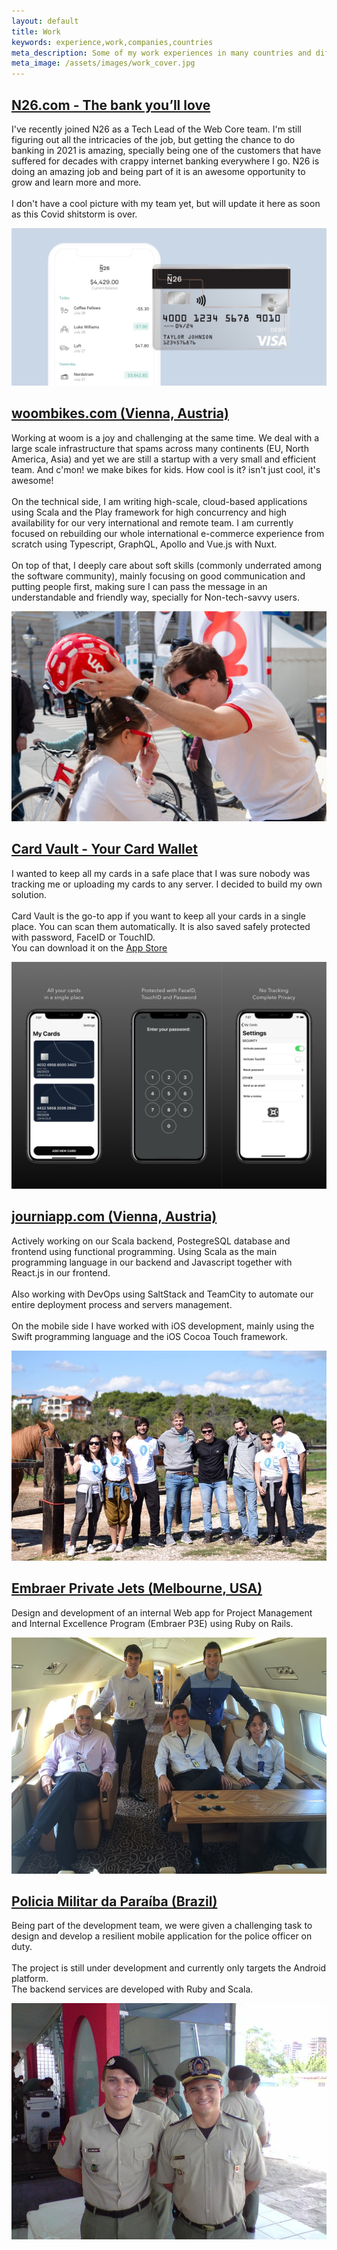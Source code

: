 ```yaml
---
layout: default
title: Work
keywords: experience,work,companies,countries
meta_description: Some of my work experiences in many countries and different companies.
meta_image: /assets/images/work_cover.jpg
---
```


<div class="work">

  <div class="job-item">
      <div>
          <h2><a href="https://n26.com">N26.com - The bank you’ll love</a></h2>
          <p>
              I've recently joined N26 as a Tech Lead of the Web Core team. I'm still figuring out all the intricacies of the job, but getting the chance to do banking in 2021 is amazing, specially being one of the customers that have suffered for decades with crappy internet banking everywhere I go. N26 is doing an amazing job and being part of it is an awesome opportunity to grow and learn more and more.
              <br/><br/>
              I don't have a cool picture with my team yet, but will update it here as soon as this Covid shitstorm is over.
          </p>
      </div>
      <img src="/assets/images/n26_app.jpg" 
        loading="lazy"
        alt="N26 iOS app with a credit card on the right-hand side of the phone"/>
  </div>

  <div class="job-item">
      <div>
          <h2><a href="https://woombikes.com">woombikes.com (Vienna, Austria)</a></h2>
          <p>
              Working at woom is a joy and challenging at the same time. We deal with a large scale infrastructure that spams across many continents (EU, North America, Asia) and yet we are still a startup with a very small and efficient team. And c'mon! we make bikes for kids. How cool is it? isn't just cool, it's awesome! 
              <br/><br/>
              On the technical side, I am writing high-scale, cloud-based applications using Scala and the Play framework for high concurrency and high availability for our very international and remote team. I am currently focused on rebuilding our whole international e-commerce experience from scratch using Typescript, GraphQL, Apollo and Vue.js with Nuxt.
              <br/><br/>
              On top of that, I deeply care about soft skills (commonly underrated among the software community), mainly focusing on good communication and putting people first, making sure I can pass the message in an understandable and friendly way, specially for Non-tech-savvy users.
          </p>
      </div>
      <img src="/assets/images/woombikes.jpg" 
        loading="lazy"
        alt="Bruno placing a helmet on a little lady ready for an adventure on her bike"/>
  </div>

  <div class="job-item">
      <div>
          <h2><a href="https://apps.apple.com/us/app/card-vault-lite/id1389892665">Card Vault - Your Card Wallet</a></h2>
          <p>
              I wanted to keep all my cards in a safe place that I was sure nobody was tracking me or uploading my cards to any server. I decided to build my own solution.<br/><br/>
              Card Vault is the go-to app if you want to keep all your cards in a single place. You can scan them automatically.
              It is also saved safely protected with password, FaceID or TouchID.<br/>
              You can download it on the <a href="https://apps.apple.com/us/app/card-vault-lite/id1389892665">App Store</a>
          </p>
      </div>
      <img src="/assets/images/card_vault.jpg" 
        loading="lazy"
        alt="Screenshots of the iOS app Card Vault"/>
  </div>

  <div class="job-item">
      <div>
          <h2><a href="https://journiapp.com/">journiapp.com (Vienna, Austria)</a></h2>
          <p>
              Actively working on our Scala backend, PostegreSQL database and frontend using functional programming. Using Scala as the main programming language in our backend and Javascript together with React.js in our frontend.
              <br/><br/>
              Also working with DevOps using SaltStack and TeamCity to automate our entire deployment process and servers management.
              <br/><br/>
              On the mobile side I have worked with iOS development, mainly using the Swift programming language and the iOS Cocoa Touch framework.
          </p>
      </div>
      <img src="/assets/images/journi.jpg" alt="Bruno with Journi team posing for a team picture in a hourse riding school during a team retreat in Croatia"/>
  </div>

  <div class="job-item">
      <div>
          <h2><a href="https://embraer.com/">Embraer Private Jets (Melbourne, USA)</a></h2>
          <p>
              Design and development of an internal Web app for Project Management and Internal Excellence Program (Embraer P3E) using Ruby on Rails.
          </p>
      </div>
      <img src="/assets/images/embraer.jpg" 
        loading="lazy"
        alt="Bruno inside a luxury aircraft with the Embraer team"/>
  </div>

  <div class="job-item">
      <div>
          <h2><a href="http://www.pm.pb.gov.br/portal/">Policia Militar da Paraíba (Brazil)</a></h2>
          <p>
              Being part of the development team, we were given a challenging task to design and develop a resilient mobile application for the police officer on duty.<br/><br/>
              The project is still under development and currently only targets the Android platform.<br/>
              The backend services are developed with Ruby and Scala.
          </p>
      </div>
      <img src="/assets/images/pmpb.jpg" 
        loading="lazy"
        alt="Bruno and his colleague using the Police uniform for a celebration in Brazil"/>
  </div>

        
        
</div>